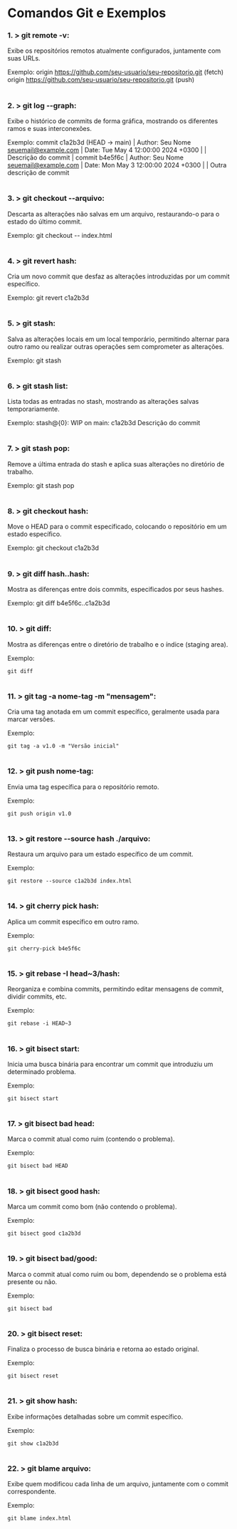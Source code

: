 # Comandos Git e Exemplos

### 1. > **git remote -v**:


 Exibe os repositórios remotos atualmente configurados, juntamente com suas URLs.

Exemplo:
origin https://github.com/seu-usuario/seu-repositorio.git (fetch)
origin https://github.com/seu-usuario/seu-repositorio.git (push)


#

### 2. > **git log --graph**:

 Exibe o histórico de commits de forma gráfica, mostrando os diferentes ramos e suas interconexões.

Exemplo:
commit c1a2b3d (HEAD -> main)
| Author: Seu Nome seuemail@example.com
| Date: Tue May 4 12:00:00 2024 +0300
|
| Descrição do commit
|
commit b4e5f6c
| Author: Seu Nome seuemail@example.com
| Date: Mon May 3 12:00:00 2024 +0300
|
| Outra descrição de commit

#

### 3. > **git checkout --arquivo**:


 Descarta as alterações não salvas em um arquivo, restaurando-o para o estado do último commit.

Exemplo:
git checkout -- index.html

#


### 4. > **git revert hash**:


 Cria um novo commit que desfaz as alterações introduzidas por um commit específico.

Exemplo:
git revert c1a2b3d


#

### 5. > **git stash**:


 Salva as alterações locais em um local temporário, permitindo alternar para outro ramo ou realizar outras operações sem comprometer as alterações.

Exemplo:
git stash


#

### 6. > **git stash list**:


 Lista todas as entradas no stash, mostrando as alterações salvas temporariamente.

Exemplo:
stash@{0}: WIP on main: c1a2b3d Descrição do commit

#


### 7. > **git stash pop**:


 Remove a última entrada do stash e aplica suas alterações no diretório de trabalho.

Exemplo:
git stash pop

#


### 8. > **git checkout hash**:


 Move o HEAD para o commit especificado, colocando o repositório em um estado específico.

Exemplo:
git checkout c1a2b3d

#


### 9. > **git diff hash..hash**:


 Mostra as diferenças entre dois commits, especificados por seus hashes.

Exemplo:
git diff b4e5f6c..c1a2b3d


#

### 10. > **git diff**:


 Mostra as diferenças entre o diretório de trabalho e o índice (staging area).

 Exemplo:
 ```
 git diff
 ```

#

### 11. > **git tag -a nome-tag -m "mensagem"**:


 Cria uma tag anotada em um commit específico, geralmente usada para marcar versões.

 Exemplo:
 ```
 git tag -a v1.0 -m "Versão inicial"
 ```

#

### 12. > **git push nome-tag**:


 Envia uma tag específica para o repositório remoto.

 Exemplo:
 ```
 git push origin v1.0
 ```

#

### 13. > **git restore --source hash ./arquivo**:


 Restaura um arquivo para um estado específico de um commit.

 Exemplo:
 ```
 git restore --source c1a2b3d index.html
 ```

#

### 14. > **git cherry pick hash**:


 Aplica um commit específico em outro ramo.

 Exemplo:
 ```
 git cherry-pick b4e5f6c
 ```

#

### 15. > **git rebase -I head~3/hash**:


 Reorganiza e combina commits, permitindo editar mensagens de commit, dividir commits, etc.

 Exemplo:
 ```
 git rebase -i HEAD~3
 ```

#

### 16. > **git bisect start**:


 Inicia uma busca binária para encontrar um commit que introduziu um determinado problema.

 Exemplo:
 ```
 git bisect start
 ```
#

### 17. > **git bisect bad head**:


 Marca o commit atual como ruim (contendo o problema).

 Exemplo:
 ```
 git bisect bad HEAD
 ```
#

### 18. > **git bisect good hash**:


 Marca um commit como bom (não contendo o problema).

 Exemplo:
 ```
 git bisect good c1a2b3d
 ```
#

### 19. > **git bisect bad/good**:


 Marca o commit atual como ruim ou bom, dependendo se o problema está presente ou não.

 Exemplo:
 ```
 git bisect bad
 ```
#

### 20. > **git bisect reset**:


 Finaliza o processo de busca binária e retorna ao estado original.

 Exemplo:
 ```
 git bisect reset
 ```
#

### 21. > **git show hash**:


 Exibe informações detalhadas sobre um commit específico.

 Exemplo:
 ```
 git show c1a2b3d
 ```
#

### 22. > **git blame arquivo**:


 Exibe quem modificou cada linha de um arquivo, juntamente com o commit correspondente.

 Exemplo:
 ```
 git blame index.html
 ```
